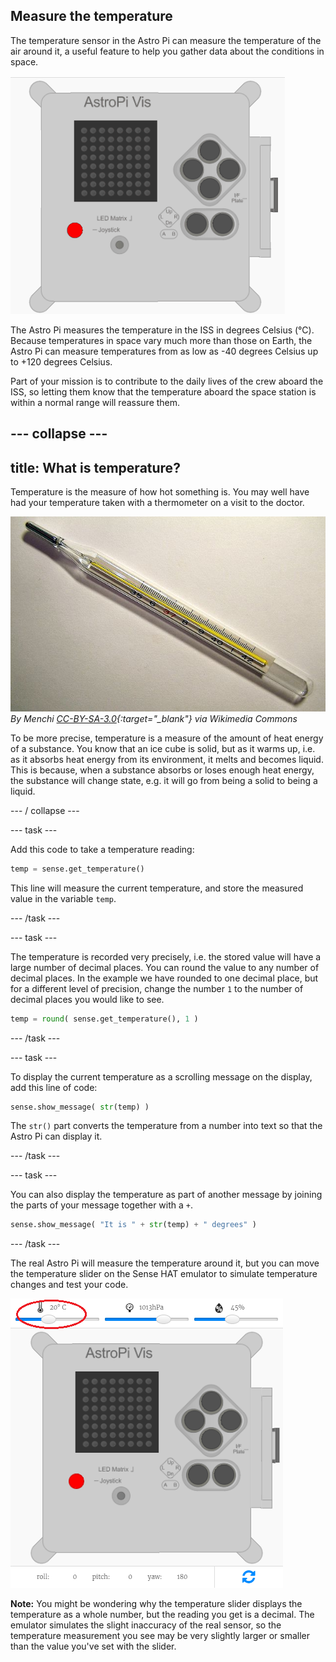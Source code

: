 ## Measure the temperature

The temperature sensor in the Astro Pi can measure the temperature of the air around it, a useful feature to help you gather data about the conditions in space.

![Message about the temperature](images/degrees-message.gif)

The Astro Pi measures the temperature in the ISS in degrees Celsius (&deg;C). Because temperatures in space vary much more than those on Earth, the Astro Pi can measure temperatures from as low as -40 degrees Celsius up to +120 degrees Celsius.

Part of your mission is to contribute to the daily lives of the crew aboard the ISS, so letting them know that the temperature aboard the space station is within a normal range will reassure them.

## \--- collapse \---

## title: What is temperature?

Temperature is the measure of how hot something is. You may well have had your temperature taken with a thermometer on a visit to the doctor.

![Thermometer](images/thermometer.JPG) *By Menchi [CC-BY-SA-3.0](http://creativecommons.org/licenses/by-sa/3.0/){:target="_blank"} via Wikimedia Commons*

To be more precise, temperature is a measure of the amount of heat energy of a substance. You know that an ice cube is solid, but as it warms up, i.e. as it absorbs heat energy from its environment, it melts and becomes liquid. This is because, when a substance absorbs or loses enough heat energy, the substance will change state, e.g. it will go from being a solid to being a liquid.

\--- / collapse \---

\--- task \---

Add this code to take a temperature reading:

```python
temp = sense.get_temperature()
```

This line will measure the current temperature, and store the measured value in the variable `temp`.

\--- /task \---

\--- task \---

The temperature is recorded very precisely, i.e. the stored value will have a large number of decimal places. You can round the value to any number of decimal places. In the example we have rounded to one decimal place, but for a different level of precision, change the number `1` to the number of decimal places you would like to see.

```python
temp = round( sense.get_temperature(), 1 )
```

\--- /task \---

\--- task \---

To display the current temperature as a scrolling message on the display, add this line of code:

```python
sense.show_message( str(temp) )
```

The `str()` part converts the temperature from a number into text so that the Astro Pi can display it.

\--- /task \---

\--- task \---

You can also display the temperature as part of another message by joining the parts of your message together with a `+`.

```python
sense.show_message( "It is " + str(temp) + " degrees" )
```

\--- /task \---

The real Astro Pi will measure the temperature around it, but you can move the temperature slider on the Sense HAT emulator to simulate temperature changes and test your code.

![Temperature slider](images/temperature-slider.png)

**Note:** You might be wondering why the temperature slider displays the temperature as a whole number, but the reading you get is a decimal. The emulator simulates the slight inaccuracy of the real sensor, so the temperature measurement you see may be very slightly larger or smaller than the value you've set with the slider.